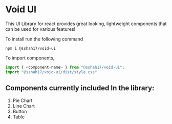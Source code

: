 # **Void UI**

This UI Library for react provides great looking, lightweight components that can be used for various features!

To install run the following command
```
npm i @sshah17/void-ui
```

To import components,

```js
import { <component-name> } from "@sshah17/void-ui";
import "@sshah17/void-ui/dist/style.css"
```

## Components currently included In the library:
1. Pie Chart
2. Line Chart
3. Button
4. Table
